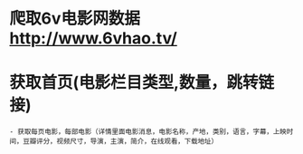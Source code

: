 # 爬取6v电影网数据 http://www.6vhao.tv/

# 获取首页(电影栏目类型,数量，跳转链接)
    - 获取每页电影，每部电影（详情里面电影消息，电影名称，产地，类别，语言，字幕，上映时间，豆瓣评分，视频尺寸，导演，主演，简介，在线观看，下载地址）